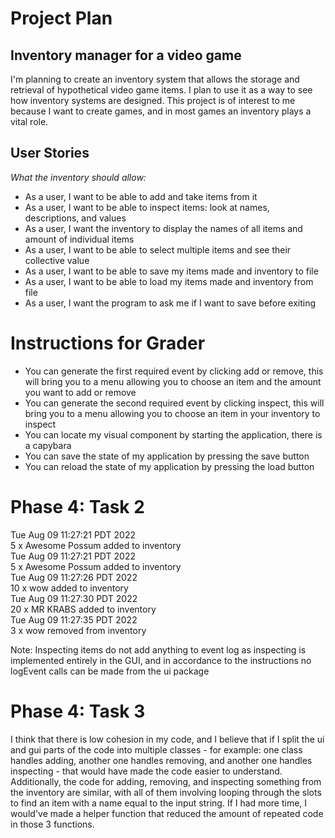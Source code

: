 [//]: # (# My Personal Project)

[//]: # ()
[//]: # (## A subtitle)

[//]: # ()
[//]: # (A *bulleted* list:)

[//]: # (- item 1)

[//]: # (- item 2)

[//]: # (- item 3)

[//]: # ()
[//]: # (An example of text with **bold** and *italic* fonts.  )

# Project Plan
## Inventory manager for a video game

I'm planning to create an inventory system that allows the storage and retrieval of hypothetical video game items.
I plan to use it as a way to see how inventory systems are designed.
This project is of interest to me because I want to create games, and in most games an inventory plays a vital role.

## User Stories

*What the inventory should allow:*
- As a user, I want to be able to add and take items from it
- As a user, I want to be able to inspect items: look at names, descriptions, and values
- As a user, I want the inventory to display the names of all items and amount of individual items
- As a user, I want to be able to select multiple items and see their collective value
- As a user, I want to be able to save my items made and inventory to file
- As a user, I want to be able to load my items made and inventory from file
- As a user, I want the program to ask me if I want to save before exiting

# Instructions for Grader

- You can generate the first required event by clicking add or remove,
  this will bring you to a menu allowing you to choose an item and the amount you want to add or remove
- You can generate the second required event by clicking inspect,
  this will bring you to a menu allowing you to choose an item in your inventory to inspect
- You can locate my visual component by starting the application, there is a capybara
- You can save the state of my application by pressing the save button
- You can reload the state of my application by pressing the load button

# Phase 4: Task 2
Tue Aug 09 11:27:21 PDT 2022 \
5 x Awesome Possum added to inventory \
Tue Aug 09 11:27:21 PDT 2022 \
5 x Awesome Possum added to inventory \
Tue Aug 09 11:27:26 PDT 2022 \
10 x wow added to inventory \
Tue Aug 09 11:27:30 PDT 2022 \
20 x MR KRABS added to inventory \
Tue Aug 09 11:27:35 PDT 2022 \
3 x wow removed from inventory 

Note: Inspecting items do not add anything to event log as inspecting is implemented entirely in the GUI,
and in accordance to the instructions no logEvent calls can be made from the ui package

# Phase 4: Task 3
I think that there is low cohesion in my code, and I believe that if I split the ui and gui parts of the code into
multiple classes - for example: one class handles adding, another one handles removing,
and another one handles inspecting - that would have made the code easier to understand. \
Additionally, the code for adding, removing, and inspecting something from the inventory are similar, with all of them
involving looping through the slots to find an item with a name equal to the input string. If I had more time, I
would've made a helper function that reduced the amount of repeated code in those 3 functions.